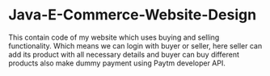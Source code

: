 # Java-E-Commerce-Website-Design
This contain code of my website which uses buying and selling functionality. Which means we can login with buyer or seller, here seller can add its product with all necessary details and buyer can buy different products also make dummy payment using Paytm developer API.  
